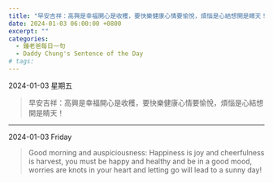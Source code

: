 ```yaml
---
title: "早安吉祥：高興是幸福開心是收穫，要快樂健康心情要愉悅，煩惱是心結想開是睛天！ <br> Good morning and auspiciousness: Happiness is joy and cheerfulness is harvest, you must be happy and healthy and be in a good mood, worries are knots in your heart and letting go will lead to a sunny day!"
date: 2024-01-03 06:00:00 +0800
excerpt: ""
categories:
  - 鍾老爸每日一句
  - Daddy Chung's Sentence of the Day
# tags:
---
```


2024-01-03 星期五

> 早安吉祥：高興是幸福開心是收穫，要快樂健康心情要愉悅，煩惱是心結想開是睛天！

---

2024-01-03 Friday

> Good morning and auspiciousness: Happiness is joy and cheerfulness is harvest, you must be happy and healthy and be in a good mood, worries are knots in your heart and letting go will lead to a sunny day!
